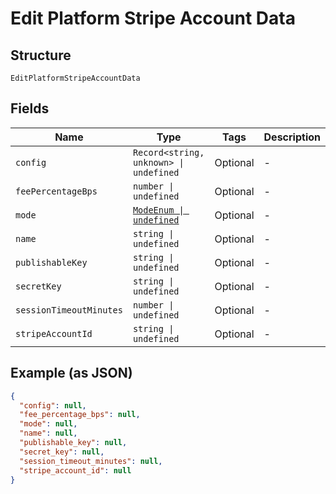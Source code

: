 
# Edit Platform Stripe Account Data

## Structure

`EditPlatformStripeAccountData`

## Fields

| Name | Type | Tags | Description |
|  --- | --- | --- | --- |
| `config` | `Record<string, unknown> \| undefined` | Optional | - |
| `feePercentageBps` | `number \| undefined` | Optional | - |
| `mode` | [`ModeEnum \| undefined`](../../doc/models/mode-enum.md) | Optional | - |
| `name` | `string \| undefined` | Optional | - |
| `publishableKey` | `string \| undefined` | Optional | - |
| `secretKey` | `string \| undefined` | Optional | - |
| `sessionTimeoutMinutes` | `number \| undefined` | Optional | - |
| `stripeAccountId` | `string \| undefined` | Optional | - |

## Example (as JSON)

```json
{
  "config": null,
  "fee_percentage_bps": null,
  "mode": null,
  "name": null,
  "publishable_key": null,
  "secret_key": null,
  "session_timeout_minutes": null,
  "stripe_account_id": null
}
```

